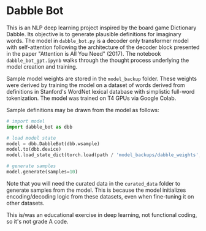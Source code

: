 # Dabble Bot
This is an NLP deep learning project inspired by the board game Dictionary Dabble. Its objective is to generate plausible definitions for imaginary words. The model in `dabble_bot.py` is a decoder only transformer model with self-attention following the architecture of the decoder block presented in the paper "Attention is All You Need" (2017). The notebook `dabble_bot_gpt.ipynb` walks through the thought process underlying the model creation and training.

Sample model weights are stored in the `model_backup` folder. These weights were derived by training the model on a dataset of words derived from definitions in Stanford's WordNet lexical database with simplistic full-word tokenization. The model was trained on T4 GPUs via Google Colab.

Sample definitions may be drawn from the model as follows:

```python
# import model
import dabble_bot as dbb

# load model state
model = dbb.DabbleBot(dbb.wsample)
model.to(dbb.device)
model.load_state_dict(torch.load(path / 'model_backups/dabble_weights', weights_only=True))

# generate samples
model.generate(samples=10)
```
Note that you will need the curated data in the `curated_data` folder to generate samples from the model. This is because the model initializes encoding/decoding logic from these datasets, even when fine-tuning it on other datasets.

This is/was an educational exercise in deep learning, not functional coding, so it's not grade A code.
